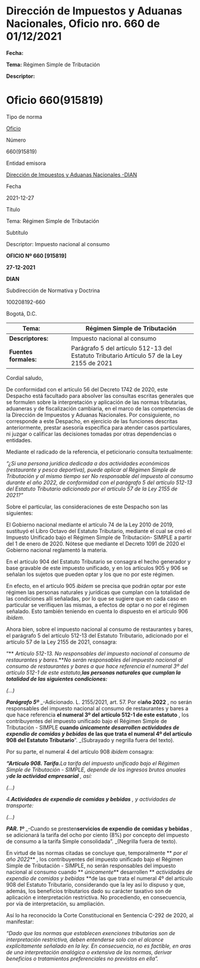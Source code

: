 # Dirección de Impuestos y Aduanas Nacionales, Oficio nro. 660 de 01/12/2021


**Fecha:**

**Tema:** Régimen Simple de Tributación

**Descriptor:**

# Oficio 660(915819)

Tipo de norma

[Oficio](/normatividad/tipo-de-norma/oficio)

Número

660(915819)

Entidad emisora

[Dirección de Impuestos y Aduanas Nacionales -DIAN](/normatividad/entidad-emisora/direccion-de-impuestos-y-aduanas-nacionales-dian)

Fecha

2021-12-27

Título

Tema: Régimen Simple de Tributación

Subtítulo

Descriptor: Impuesto nacional al consumo

**OFICIO Nº 660 [915819]**

**27-12-2021**

**DIAN**

Subdirección de Normativa y Doctrina

100208192-660

Bogotá, D.C.

**Tema:** |  |  |  Régimen Simple de Tributación  
---|---|---|---  
**Descriptores:** |  |  |  Impuesto nacional al consumo  
**Fuentes formales:** |  |  |  Parágrafo 5 del artículo 512-13 del Estatuto Tributario Artículo 57 de la Ley 2155 de 2021  
  
Cordial saludo,

De conformidad con el artículo 56 del Decreto 1742 de 2020, este Despacho está facultado para absolver las consultas escritas generales que se formulen sobre la interpretación y aplicación de las normas tributarias, aduaneras y de fiscalización cambiaria, en el marco de las competencias de la Dirección de Impuestos y Aduanas Nacionales. Por consiguiente, no corresponde a este Despacho, en ejercicio de las funciones descritas anteriormente, prestar asesoría específica para atender casos particulares, ni juzgar o calificar las decisiones tomadas por otras dependencias o entidades.

Mediante el radicado de la referencia, el peticionario consulta textualmente:

_“¿Si una persona jurídica dedicada a dos actividades económicas (restaurante y pesca deportiva), puede aplicar al Régimen Simple de Tributación y al mismo tiempo ser No responsable del impuesto al consumo durante el año 2022, de conformidad con el parágrafo 5 del artículo 512-13 del Estatuto Tributario adicionado por el artículo 57 de la Ley 2155 de 2021?”_

Sobre el particular, las consideraciones de este Despacho son las siguientes:

El Gobierno nacional mediante el artículo 74 de la Ley 2010 de 2019, sustituyó el Libro Octavo del Estatuto Tributario, mediante el cual se creó el Impuesto Unificado bajo el Régimen Simple de Tributación- SIMPLE a partir del 1 de enero de 2020. Nótese que mediante el Decreto 1091 de 2020 el Gobierno nacional reglamentó la materia.

En el artículo 904 del Estatuto Tributario se consagra el hecho generador y base gravable de este impuesto unificado, y en los artículos 905 y 906 se señalan los sujetos que pueden optar y los que no por este régimen.

En efecto, en el artículo 905  _ibídem_ se precisa que podrán optar por este régimen las personas naturales y jurídicas que cumplan con la totalidad de las condiciones allí señaladas, por lo que se sugiere que en cada caso en particular se verifiquen las mismas, a efectos de optar o no por el régimen señalado. Esto también teniendo en cuenta lo dispuesto en el artículo 906  _ibídem_.

Ahora bien, sobre el impuesto nacional al consumo de restaurantes y bares, el parágrafo 5 del artículo 512-13 del Estatuto Tributario, adicionado por el artículo 57 de la Ley 2155 de 2021, consagra:

“** _Artículo 512-13. No responsables del impuesto nacional al consumo de restaurantes y bares._**_No serán responsables del impuesto nacional al consumo de restaurantes y bares a que hace referencia el numeral 3º del artículo 512-1 de este estatuto,**las personas naturales que cumplan la totalidad de las siguientes condiciones:**_

_(…)_

**_Parágrafo 5º_** _-Adicionado. L. 2155/2021, art. 57. Por el**año 2022** , no serán responsables del impuesto nacional al consumo de restaurantes y bares a que hace referencia **el numeral 3º del artículo 512-1 de este estatuto** , los contribuyentes del impuesto unificado bajo el Régimen Simple de Tributación - SIMPLE **cuando _únicamente desarrollen actividades de expendio de comidas y bebidas_ de las que trata el numeral 4º del artículo 908 del Estatuto Tributario**”. _(Subrayado y negrilla fuera del texto).

Por su parte, el numeral 4 del artículo 908  _ibídem_ consagra:

**_“Artículo 908. Tarifa._**_La tarifa del impuesto unificado bajo el Régimen Simple de Tributación - SIMPLE, depende de los ingresos brutos anuales y**de la actividad empresarial** , así:_

_(…)_

_4.**Actividades de expendio de comidas y bebidas** , y actividades de transporte:_

_(…)_

**_PAR. 1º_** _-Cuando se presten**servicios de expendio de comidas y bebidas** , se adicionará la tarifa del ocho por ciento (8%) por concepto del impuesto de consumo a la tarifa Simple consolidada”. _(Negrilla fuera de texto).

En virtud de las normas citadas se concluye que, temporalmente ** _por el año 2022_** , los contribuyentes del impuesto unificado bajo el Régimen Simple de Tributación - SIMPLE, no serán responsables del impuesto nacional al consumo cuando ** _únicamente_** desarrollen ** _actividades de expendio de comidas y bebidas_ **de las que trata el numeral 4º del artículo 908 del Estatuto Tributario, considerando que la ley así lo dispuso y que, además, los beneficios tributarios dado su carácter taxativo son de aplicación e interpretación restrictiva. No procediendo, en consecuencia, por vía de interpretación, su ampliación.

Así lo ha reconocido la Corte Constitucional en Sentencia C-292 de 2020, al manifestar:

_“Dado que las normas que establecen exenciones tributarias son de interpretación restrictiva, deben entenderse solo con el alcance explícitamente señalado en la ley. En consecuencia, no es factible, en aras de una interpretación analógica o extensiva de las normas, derivar beneficios o tratamientos preferenciales no previstos en ella”._
